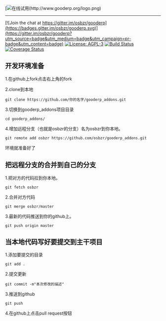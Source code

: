 [![在线试用(http://www.gooderp.org/logo.png)](http://demo.gooderp.org:8888/login?db=demo&login=demo&key=demo)

----
[![Join the chat at https://gitter.im/osbzr/gooderp](https://badges.gitter.im/osbzr/gooderp.svg)](https://gitter.im/osbzr/gooderp?utm_source=badge&utm_medium=badge&utm_campaign=pr-badge&utm_content=badge)
[![License: AGPL-3](https://img.shields.io/badge/licence-AGPL--3-blue.svg)](http://www.gnu.org/licenses/agpl-3.0-standalone.html)
[![Build Status](https://travis-ci.org/osbzr/gooderp_addons.svg?branch=master)](https://travis-ci.org/osbzr/gooderp_addons)
[![Coverage Status](https://coveralls.io/repos/github/osbzr/gooderp_addons/badge.svg?branch=master)](https://coveralls.io/github/osbzr/gooderp_addons?branch=master)


开发环境准备
-------------
1.在github上fork点击右上角的fork

2.clone到本地

    git clone https://github.com/你的名字/gooderp_addons.git
    
3.切换到gooderp_addons项目目录

    cd gooderp_addons/
    
4.增加远程分支（也就是osbzr的分支）名为osbzr到你本地。

    git remote add osbzr https://github.com/osbzr/gooderp_addons.git
    
环境就准备好了


把远程分支的合并到自己的分支
----------------------------
1.把对方的代码拉到你本地。

    git fetch osbzr

2.合并对方代码

    git merge osbzr/master

3.最新的代码推送到你的github上。

    git push origin master
    
当本地代码写好要提交到主干项目
-------------------------------
1.添加要提交的目录
    
    git add .
    
2.提交更新

    git commit -m"本次修改的描述"
    
3.推送到github

    git push
    
4.在github上点击pull request按钮
